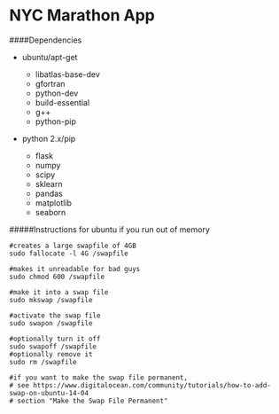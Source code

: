
# NYC Marathon App





####Dependencies




* ubuntu/apt-get
  * libatlas-base-dev
  * gfortran
  * python-dev
  * build-essential
  * g++
  * python-pip

* python 2.x/pip
  * flask
  * numpy
  * scipy
  * sklearn
  * pandas
  * matplotlib
  * seaborn


#####Instructions for ubuntu if you run out of memory

```
#creates a large swapfile of 4GB
sudo fallocate -l 4G /swapfile

#makes it unreadable for bad guys
sudo chmod 600 /swapfile

#make it into a swap file
sudo mkswap /swapfile

#activate the swap file
sudo swapon /swapfile

#optionally turn it off
sudo swapoff /swapfile
#optionally remove it
sudo rm /swapfile

#if you want to make the swap file permanent,
# see https://www.digitalocean.com/community/tutorials/how-to-add-swap-on-ubuntu-14-04
# section "Make the Swap File Permanent"

```



